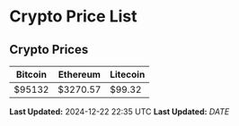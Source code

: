 # Crypto Price List

## Crypto Prices
| Bitcoin | Ethereum | Litecoin |
| ------- | -------- | -------- |
| $95132 | $3270.57 | $99.32 |
**Last Updated:** 2024-12-22 22:35 UTC
**Last Updated:** $DATE$
